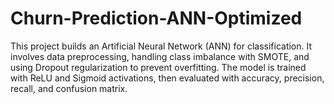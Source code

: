 # Churn-Prediction-ANN-Optimized
This project builds an Artificial Neural Network (ANN) for classification. It involves data preprocessing, handling class imbalance with SMOTE, and using Dropout regularization to prevent overfitting. The model is trained with ReLU and Sigmoid activations, then evaluated with accuracy, precision, recall, and confusion matrix.
